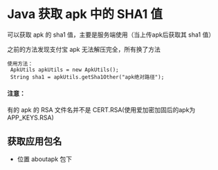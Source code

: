 # Java 获取 apk 中的 SHA1 值 
可以获取 apk 的 sha1 值，主要是服务端使用（当上传apk后获取其 sha1 值）

之前的方法发现支付宝 apk 无法解压完全，所有换了方法
```
使用方法：
 ApkUtils apkUtils = new ApkUtils();
 String sha1 = apkUtils.getSha1Other("apk绝对路径");
```

#### 注意：
有的 apk 的 RSA 文件名并不是 CERT.RSA(使用爱加密加固后的apk为APP_KEYS.RSA)

## 获取应用包名

- 位置 aboutapk 包下

